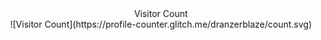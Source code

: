<div align ="center">Visitor Count</div>

<div align = "center">![Visitor Count](https://profile-counter.glitch.me/dranzerblaze/count.svg)</div>

